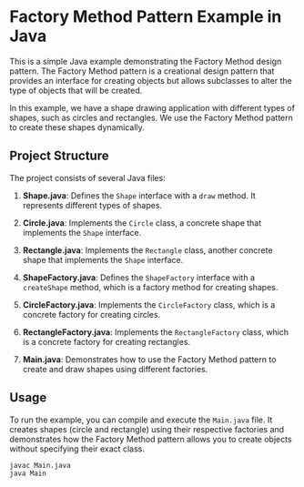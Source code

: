 # Factory Method Pattern Example in Java

This is a simple Java example demonstrating the Factory Method design pattern. The Factory Method pattern is a creational design pattern that provides an interface for creating objects but allows subclasses to alter the type of objects that will be created.

In this example, we have a shape drawing application with different types of shapes, such as circles and rectangles. We use the Factory Method pattern to create these shapes dynamically.

## Project Structure

The project consists of several Java files:

1. **Shape.java**: Defines the `Shape` interface with a `draw` method. It represents different types of shapes.

2. **Circle.java**: Implements the `Circle` class, a concrete shape that implements the `Shape` interface.

3. **Rectangle.java**: Implements the `Rectangle` class, another concrete shape that implements the `Shape` interface.

4. **ShapeFactory.java**: Defines the `ShapeFactory` interface with a `createShape` method, which is a factory method for creating shapes.

5. **CircleFactory.java**: Implements the `CircleFactory` class, which is a concrete factory for creating circles.

6. **RectangleFactory.java**: Implements the `RectangleFactory` class, which is a concrete factory for creating rectangles.

7. **Main.java**: Demonstrates how to use the Factory Method pattern to create and draw shapes using different factories.

## Usage

To run the example, you can compile and execute the `Main.java` file. It creates shapes (circle and rectangle) using their respective factories and demonstrates how the Factory Method pattern allows you to create objects without specifying their exact class.

```bash
javac Main.java
java Main

